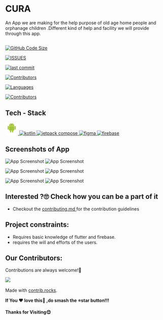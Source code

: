 
# CURA

An App we are making for the help purpose of  old age home people and orphanage children .Different kind of help and  facility we will provide through this app.


##         

[![GitHub Code Size](https://img.shields.io/github/languages/code-size/hackslash-nitp/cura)](https://github.com/hackslash-nitp/cura)

[![ISSUES](https://img.shields.io/bitbucket/issues/hackslash-nitp/cura)](https://github.com/hackslash-nitp/cura)

[![last commit](https://img.shields.io/github/last-commit/hackslash-nitp/cura)](https://github.com/hackslash-nitp/cura)

[![Contributors](https://img.shields.io/github/contributors/hackslash-nitp/cura)](https://github.com/hackslash-nitp/cura)

[![Languages](https://img.shields.io/github/languages/count/hackslash-nitp/cura)](https://github.com/hackslash-nitp/cura)

[![Contributors](https://img.shields.io/github/forks/hackslash-nitp/cura?style=social)](https://github.com/hackslash-nitp/cura)


## Tech - Stack
<p align="left"> <a href="https://developer.android.com" target="_blank" rel="noreferrer"> <img src="https://raw.githubusercontent.com/devicons/devicon/master/icons/android/android-original-wordmark.svg" alt="android" width="40" height="40"/> </a> <a href="https://flutter.dev/" target="_blank" rel="noreferrer"> <img src="https://img.icons8.com/fluency/48/000000/flutter.png" alt="kotlin" width="40" height="40"/> </a><a href="https://dart.dev/" target="_blank" rel="noreferrer"> <img src="https://img.icons8.com/color/48/000000/dart.png" alt="jetpack compose" width="40" height="40"/> </a>
<a href="https://www.figma.com/files/recent?fuid=1136340934546024856" target="_blank" rel="noreferrer"> <img src="https://img.icons8.com/color/48/000000/figma.png" alt="figma" width="40" height="40"/> </a> <a href="https://firebase.google.com/" target="_blank" rel="noreferrer"> <img src="https://www.vectorlogo.zone/logos/firebase/firebase-icon.svg" alt="firebase" width="40" height="40"/> </a> </p>





## Screenshots of App

![App Screenshot](https://raw.githubusercontent.com/rani620/cura/b15db486b0b1c41e5dd6e85ad6868d729cac748b/assets/screenshot/ss1.jpeg) 
![App Screenshot](https://raw.githubusercontent.com/rani620/cura/b15db486b0b1c41e5dd6e85ad6868d729cac748b/assets/screenshot/ss3.jpeg)


![App Screenshot](https://raw.githubusercontent.com/rani620/cura/b15db486b0b1c41e5dd6e85ad6868d729cac748b/assets/screenshot/ss2.jpeg)
![App Screenshot](https://raw.githubusercontent.com/rani620/cura/b15db486b0b1c41e5dd6e85ad6868d729cac748b/assets/screenshot/ss4.jpeg)


![App Screenshot](https://raw.githubusercontent.com/rani620/cura/b15db486b0b1c41e5dd6e85ad6868d729cac748b/assets/screenshot/ss5.jpeg)
![App Screenshot](https://raw.githubusercontent.com/rani620/cura/b15db486b0b1c41e5dd6e85ad6868d729cac748b/assets/screenshot/ss6.jpeg)


## Interested ?🙄 Check how you can be a part of it 


* Checkout the [contributing.md ](https://github.com/hackslash-nitp/cura/blob/master/contributing.md) for the contribution guidelines


## Project constraints:

- Requires basic knowledge of flutter and firebase.
- requires the will and efforts of the users.


## Our  Contributors:

Contributions are always welcome!🙂

<a href="https://github.com/hackslash-nitp/cura/graphs/contributors">
  <img src="https://contrib.rocks/image?repo=hackslash-nitp/cura" />
</a>


Made with [contrib.rocks](https://contrib.rocks).

**If You ❤ love this🤩 ,do smash the ⭐star button!!!**

**Thanks for Visiting😊**














